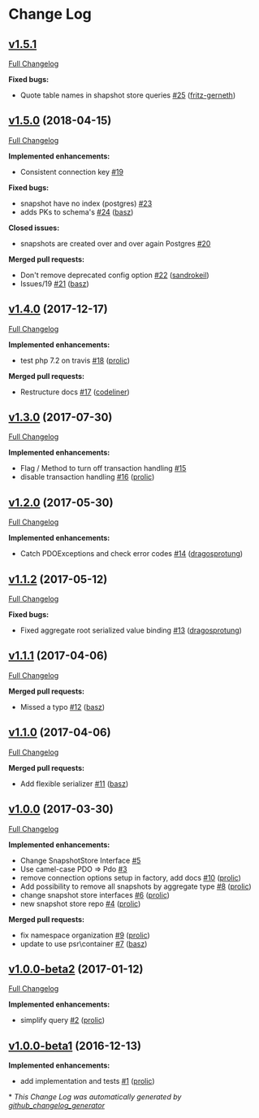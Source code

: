 # Change Log

## [v1.5.1](https://github.com/prooph/pdo-snapshot-store/tree/v1.5.1)

[Full Changelog](https://github.com/prooph/pdo-snapshot-store/compare/v1.5.0...v1.5.1)

**Fixed bugs:**

- Quote table names in shapshot store queries [\#25](https://github.com/prooph/pdo-snapshot-store/pull/25) ([fritz-gerneth](https://github.com/fritz-gerneth))

## [v1.5.0](https://github.com/prooph/pdo-snapshot-store/tree/v1.5.0) (2018-04-15)
[Full Changelog](https://github.com/prooph/pdo-snapshot-store/compare/v1.4.0...v1.5.0)

**Implemented enhancements:**

- Consistent connection key [\#19](https://github.com/prooph/pdo-snapshot-store/issues/19)

**Fixed bugs:**

- snapshot have no index \(postgres\) [\#23](https://github.com/prooph/pdo-snapshot-store/issues/23)
- adds PKs to schema's [\#24](https://github.com/prooph/pdo-snapshot-store/pull/24) ([basz](https://github.com/basz))

**Closed issues:**

- snapshots are created over and over again Postgres [\#20](https://github.com/prooph/pdo-snapshot-store/issues/20)

**Merged pull requests:**

- Don't remove deprecated config option [\#22](https://github.com/prooph/pdo-snapshot-store/pull/22) ([sandrokeil](https://github.com/sandrokeil))
- Issues/19 [\#21](https://github.com/prooph/pdo-snapshot-store/pull/21) ([basz](https://github.com/basz))

## [v1.4.0](https://github.com/prooph/pdo-snapshot-store/tree/v1.4.0) (2017-12-17)
[Full Changelog](https://github.com/prooph/pdo-snapshot-store/compare/v1.3.0...v1.4.0)

**Implemented enhancements:**

- test php 7.2 on travis [\#18](https://github.com/prooph/pdo-snapshot-store/pull/18) ([prolic](https://github.com/prolic))

**Merged pull requests:**

- Restructure docs [\#17](https://github.com/prooph/pdo-snapshot-store/pull/17) ([codeliner](https://github.com/codeliner))

## [v1.3.0](https://github.com/prooph/pdo-snapshot-store/tree/v1.3.0) (2017-07-30)
[Full Changelog](https://github.com/prooph/pdo-snapshot-store/compare/v1.2.0...v1.3.0)

**Implemented enhancements:**

- Flag / Method to turn off transaction handling [\#15](https://github.com/prooph/pdo-snapshot-store/issues/15)
- disable transaction handling [\#16](https://github.com/prooph/pdo-snapshot-store/pull/16) ([prolic](https://github.com/prolic))

## [v1.2.0](https://github.com/prooph/pdo-snapshot-store/tree/v1.2.0) (2017-05-30)
[Full Changelog](https://github.com/prooph/pdo-snapshot-store/compare/v1.1.2...v1.2.0)

**Implemented enhancements:**

- Catch PDOExceptions and check error codes [\#14](https://github.com/prooph/pdo-snapshot-store/pull/14) ([dragosprotung](https://github.com/dragosprotung))

## [v1.1.2](https://github.com/prooph/pdo-snapshot-store/tree/v1.1.2) (2017-05-12)
[Full Changelog](https://github.com/prooph/pdo-snapshot-store/compare/v1.1.1...v1.1.2)

**Fixed bugs:**

- Fixed aggregate root serialized value binding [\#13](https://github.com/prooph/pdo-snapshot-store/pull/13) ([dragosprotung](https://github.com/dragosprotung))

## [v1.1.1](https://github.com/prooph/pdo-snapshot-store/tree/v1.1.1) (2017-04-06)
[Full Changelog](https://github.com/prooph/pdo-snapshot-store/compare/v1.1.0...v1.1.1)

**Merged pull requests:**

- Missed a typo [\#12](https://github.com/prooph/pdo-snapshot-store/pull/12) ([basz](https://github.com/basz))

## [v1.1.0](https://github.com/prooph/pdo-snapshot-store/tree/v1.1.0) (2017-04-06)
[Full Changelog](https://github.com/prooph/pdo-snapshot-store/compare/v1.0.0...v1.1.0)

**Merged pull requests:**

- Add flexible serializer [\#11](https://github.com/prooph/pdo-snapshot-store/pull/11) ([basz](https://github.com/basz))

## [v1.0.0](https://github.com/prooph/pdo-snapshot-store/tree/v1.0.0) (2017-03-30)
[Full Changelog](https://github.com/prooph/pdo-snapshot-store/compare/v1.0.0-beta2...v1.0.0)

**Implemented enhancements:**

- Change SnapshotStore Interface [\#5](https://github.com/prooph/pdo-snapshot-store/issues/5)
- Use camel-case PDO =\> Pdo [\#3](https://github.com/prooph/pdo-snapshot-store/issues/3)
- remove connection options setup in factory, add docs [\#10](https://github.com/prooph/pdo-snapshot-store/pull/10) ([prolic](https://github.com/prolic))
- Add possibility to remove all snapshots by aggregate type [\#8](https://github.com/prooph/pdo-snapshot-store/pull/8) ([prolic](https://github.com/prolic))
- change snapshot store interfaces [\#6](https://github.com/prooph/pdo-snapshot-store/pull/6) ([prolic](https://github.com/prolic))
- new snapshot store repo [\#4](https://github.com/prooph/pdo-snapshot-store/pull/4) ([prolic](https://github.com/prolic))

**Merged pull requests:**

- fix namespace organization [\#9](https://github.com/prooph/pdo-snapshot-store/pull/9) ([prolic](https://github.com/prolic))
- update to use psr\container [\#7](https://github.com/prooph/pdo-snapshot-store/pull/7) ([basz](https://github.com/basz))

## [v1.0.0-beta2](https://github.com/prooph/pdo-snapshot-store/tree/v1.0.0-beta2) (2017-01-12)
[Full Changelog](https://github.com/prooph/pdo-snapshot-store/compare/v1.0.0-beta1...v1.0.0-beta2)

**Implemented enhancements:**

- simplify query [\#2](https://github.com/prooph/pdo-snapshot-store/pull/2) ([prolic](https://github.com/prolic))

## [v1.0.0-beta1](https://github.com/prooph/pdo-snapshot-store/tree/v1.0.0-beta1) (2016-12-13)
**Implemented enhancements:**

- add implementation and tests [\#1](https://github.com/prooph/pdo-snapshot-store/pull/1) ([prolic](https://github.com/prolic))



\* *This Change Log was automatically generated by [github_changelog_generator](https://github.com/skywinder/Github-Changelog-Generator)*

